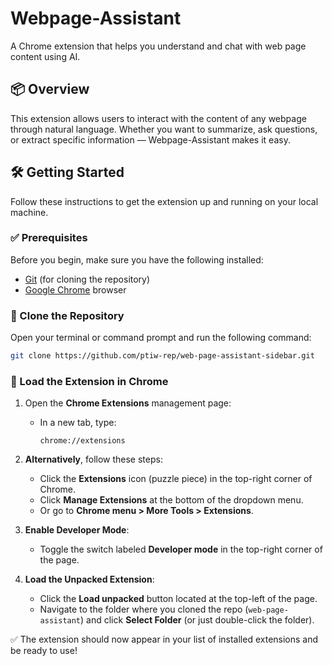 # Webpage-Assistant

A Chrome extension that helps you understand and chat with web page content using AI.

## 📦 Overview

This extension allows users to interact with the content of any webpage through natural language. Whether you want to summarize, ask questions, or extract specific information — Webpage-Assistant makes it easy.

## 🛠️ Getting Started

Follow these instructions to get the extension up and running on your local machine.

### ✅ Prerequisites

Before you begin, make sure you have the following installed:

- [Git](https://git-scm.com/ ) (for cloning the repository)
- [Google Chrome](https://www.google.com/chrome/ ) browser

### 🧾 Clone the Repository

Open your terminal or command prompt and run the following command:

```bash
git clone https://github.com/ptiw-rep/web-page-assistant-sidebar.git 
```

### 🔌 Load the Extension in Chrome

1. Open the **Chrome Extensions** management page:
   - In a new tab, type:  
     ```
     chrome://extensions
     ```

2. **Alternatively**, follow these steps:
   - Click the **Extensions** icon (puzzle piece) in the top-right corner of Chrome.
   - Click **Manage Extensions** at the bottom of the dropdown menu.
   - Or go to **Chrome menu > More Tools > Extensions**.

3. **Enable Developer Mode**:
   - Toggle the switch labeled **Developer mode** in the top-right corner of the page.

4. **Load the Unpacked Extension**:
   - Click the **Load unpacked** button located at the top-left of the page.
   - Navigate to the folder where you cloned the repo (`web-page-assistant`) and click **Select Folder** (or just double-click the folder).

✅ The extension should now appear in your list of installed extensions and be ready to use!

